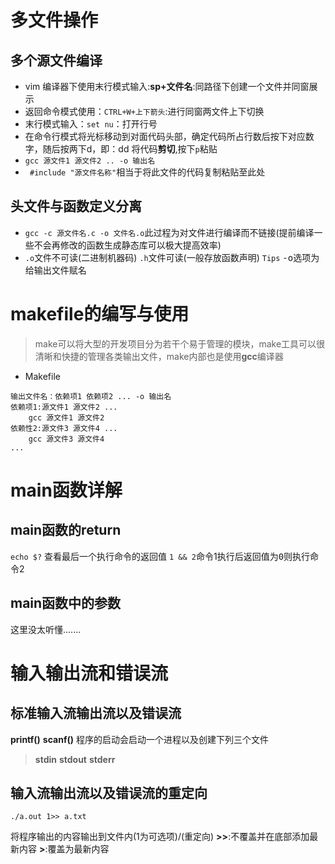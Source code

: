 # 多文件操作
## 多个源文件编译
 - vim 编译器下使用末行模式输入:**sp+文件名**:同路径下创建一个文件并同窗展示
 - 返回命令模式使用：`CTRL+W+上下箭头`:进行同窗两文件上下切换
 - 末行模式输入：`set nu`：打开行号
 - 在命令行模式将光标移动到对面代码头部，确定代码所占行数后按下对应数字，随后按两下d，即：dd 将代码**剪切**,按下`p`粘贴
 - `gcc 源文件1 源文件2 .. -o 输出名`
 - ` #include "源文件名称"`相当于将此文件的代码复制粘贴至此处


## 头文件与函数定义分离
 - `gcc -c 源文件名.c -o 文件名.o`此过程为对文件进行编译而不链接(提前编译一些不会再修改的函数生成静态库可以极大提高效率)
 - `.o`文件不可读(二进制机器码) `.h`文件可读(一般存放函数声明)
`Tips` <kbd>-o</kbd>选项为给输出文件赋名

# makefile的编写与使用
> make可以将大型的开发项目分为若干个易于管理的模块，make工具可以很清晰和快捷的管理各类输出文件，make内部也是使用**gcc**编译器

 - Makefile
```
输出文件名：依赖项1 依赖项2 ... -o 输出名
依赖项1:源文件1 源文件2 ...
	gcc 源文件1 源文件2
依赖性2:源文件3 源文件4 ...
	gcc 源文件3 源文件4
...
```

# main函数详解
## main函数的return 
`echo $?` 查看最后一个执行命令的返回值
`1 && 2`命令1执行后返回值为<kbd>0</kbd>则执行命令2

## main函数中的参数
这里没太听懂.......



# 输入输出流和错误流
## 标准输入流输出流以及错误流
**printf()**
**scanf()**
程序的启动会启动一个进程以及创建下列三个文件

> **stdin** **stdout** **stderr**

## 输入流输出流以及错误流的重定向

```
./a.out 1>> a.txt
```
将程序输出的内容输出到文件内(1为可选项)/(重定向)
**>>**:不覆盖并在底部添加最新内容
**>**:覆盖为最新内容

